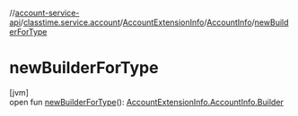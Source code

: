 //[account-service-api](../../../../index.md)/[classtime.service.account](../../index.md)/[AccountExtensionInfo](../index.md)/[AccountInfo](index.md)/[newBuilderForType](new-builder-for-type.md)

# newBuilderForType

[jvm]\
open fun [newBuilderForType](new-builder-for-type.md)(): [AccountExtensionInfo.AccountInfo.Builder](-builder/index.md)
